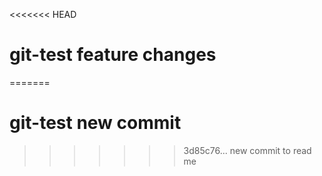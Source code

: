 <<<<<<< HEAD
# git-test feature changes
=======
# git-test new commit
>>>>>>> 3d85c76... new commit to read me
